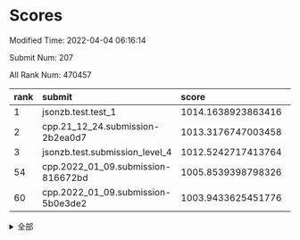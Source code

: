 # Scores

Modified Time: 2022-04-04 06:16:14

Submit Num: 207

All Rank Num: 470457

| rank |               submit               |       score        |       sigma        | pk_num |
| :--- | :--------------------------------- | :----------------- | :----------------- | :----- |
| 1    | jsonzb.test.test_1                 | 1014.1638923863416 | 0.8555679132183599 | 9090   |
| 2    | cpp.21_12_24.submission-2b2ea0d7   | 1013.3176747003458 | 0.8358057328333062 | 9088   |
| 3    | jsonzb.test.submission_level_4     | 1012.5242717413764 | 0.7981831370116382 | 9093   |
| 54   | cpp.2022_01_09.submission-816672bd | 1005.8539398798326 | 0.7131569272255278 | 9092   |
| 60   | cpp.2022_01_09.submission-5b0e3de2 | 1003.9433625451776 | 0.7052787895830106 | 9091   |


<details>
<summary>全部</summary>

| rank |                 submit                 |       score        |       sigma        | pk_num |
| :--- | :------------------------------------- | :----------------- | :----------------- | :----- |
| 1    | jsonzb.test.test_1                     | 1014.1638923863416 | 0.8555679132183599 | 9090   |
| 2    | cpp.21_12_24.submission-2b2ea0d7       | 1013.3176747003458 | 0.8358057328333062 | 9088   |
| 3    | jsonzb.test.submission_level_4         | 1012.5242717413764 | 0.7981831370116382 | 9093   |
| 4    | gobigger.level_3.submission_level_3_26 | 1012.4240786742829 | 0.8077700270280415 | 9093   |
| 5    | gobigger.level_3.submission_level_3_1  | 1011.6325065968547 | 0.7891083756381174 | 9092   |
| 6    | gobigger.level_3.submission_level_3_7  | 1011.3172310227901 | 0.8000743713989747 | 9092   |
| 7    | gobigger.level_3.submission_level_3_17 | 1011.1230512298041 | 0.7700509641940365 | 9086   |
| 8    | gobigger.level_3.submission_level_3_38 | 1010.8333576112702 | 0.750826569962041  | 9088   |
| 9    | gobigger.level_3.submission_level_3_45 | 1010.7764143715268 | 0.7755387189629709 | 9086   |
| 10   | gobigger.level_3.submission_level_3_22 | 1010.7582928822587 | 0.7749310714860154 | 9089   |
| 11   | gobigger.level_3.submission_level_3_5  | 1010.6719486766016 | 0.7781355216526626 | 9089   |
| 12   | gobigger.level_3.submission_level_3_48 | 1010.66414801212   | 0.7662565314644364 | 9089   |
| 13   | gobigger.level_3.submission_level_3_3  | 1010.610974913321  | 0.7829757806862546 | 9094   |
| 14   | gobigger.level_3.submission_level_3_46 | 1010.4089499113476 | 0.7743251123320614 | 9091   |
| 15   | gobigger.level_3.submission_level_3_49 | 1010.2494924755567 | 0.7758591478611859 | 9087   |
| 16   | gobigger.level_3.submission_level_3_21 | 1010.1928282983021 | 0.7580763175867244 | 9095   |
| 17   | gobigger.level_3.submission_level_3_24 | 1010.1893539532385 | 0.7685864717777495 | 9094   |
| 18   | gobigger.level_3.submission_level_3_14 | 1010.1774914071524 | 0.7612931896827295 | 9093   |
| 19   | gobigger.level_3.submission_level_3_20 | 1010.1523134438725 | 0.7610532923520088 | 9090   |
| 20   | gobigger.level_3.submission_level_3_11 | 1010.1213484945483 | 0.7586323193667778 | 9087   |
| 21   | gobigger.level_3.submission_level_3_42 | 1010.103487765732  | 0.7503410485511831 | 9093   |
| 22   | gobigger.level_3.submission_level_3_43 | 1010.093744666427  | 0.7550462177946369 | 9092   |
| 23   | gobigger.level_3.submission_level_3_15 | 1010.0680515462241 | 0.7813209694269256 | 9086   |
| 24   | gobigger.level_3.submission_level_3_23 | 1010.0620849605837 | 0.7634462231247756 | 9092   |
| 25   | gobigger.level_3.submission_level_3_9  | 1010.060846210858  | 0.7542819996555353 | 9094   |
| 26   | gobigger.level_3.submission_level_3_28 | 1009.976845742208  | 0.7572935165884319 | 9091   |
| 27   | gobigger.level_3.submission_level_3_33 | 1009.9583085610118 | 0.7632333520529032 | 9091   |
| 28   | gobigger.level_3.submission_level_3_6  | 1009.9232137523811 | 0.7748630840062635 | 9094   |
| 29   | gobigger.level_3.submission_level_3_40 | 1009.9136341682118 | 0.7495902033489451 | 9088   |
| 30   | gobigger.level_3.submission_level_3_25 | 1009.8511629602748 | 0.7682405706484773 | 9086   |
| 31   | gobigger.level_3.submission_level_3_2  | 1009.8383141590108 | 0.7803716051594394 | 9093   |
| 32   | gobigger.level_3.submission_level_3_12 | 1009.7505731454088 | 0.7512503411793007 | 9093   |
| 33   | gobigger.level_3.submission_level_3_34 | 1009.7359566344422 | 0.7482133394768639 | 9093   |
| 34   | gobigger.level_3.submission_level_3_37 | 1009.7039879449678 | 0.7659229168968121 | 9089   |
| 35   | gobigger.level_3.submission_level_3_35 | 1009.7026562590261 | 0.768036931671436  | 9086   |
| 36   | gobigger.level_3.submission_level_3_44 | 1009.5657745395761 | 0.7672268542856728 | 9084   |
| 37   | gobigger.level_3.submission_level_3_27 | 1009.4293578972071 | 0.7477471621959657 | 9089   |
| 38   | gobigger.level_3.submission_level_3_0  | 1009.3195608652918 | 0.7476727495080276 | 9098   |
| 39   | gobigger.level_3.submission_level_3_13 | 1009.3018395027829 | 0.747604873300775  | 9092   |
| 40   | gobigger.level_3.submission_level_3_36 | 1009.285006980508  | 0.7493770428950499 | 9100   |
| 41   | gobigger.level_3.submission_level_3_41 | 1009.2731822654019 | 0.7693945522734488 | 9095   |
| 42   | gobigger.level_3.submission_level_3_19 | 1009.2546866432025 | 0.7338006129703966 | 9093   |
| 43   | gobigger.level_3.submission_level_3_18 | 1009.253651752832  | 0.7655130978622008 | 9092   |
| 44   | gobigger.level_3.submission_level_3_4  | 1009.2132968527461 | 0.7464416128677838 | 9093   |
| 45   | gobigger.level_3.submission_level_3_32 | 1009.2119179884675 | 0.7569184216593818 | 9095   |
| 46   | gobigger.level_3.submission_level_3_31 | 1009.0098379013831 | 0.7540334646739912 | 9088   |
| 47   | gobigger.level_3.submission_level_3_10 | 1008.988262201822  | 0.75025200364426   | 9099   |
| 48   | gobigger.level_3.submission_level_3_29 | 1008.9757827962242 | 0.7403370370657374 | 9088   |
| 49   | gobigger.level_3.submission_level_3_16 | 1008.9729917695167 | 0.7353197867677523 | 9095   |
| 50   | gobigger.level_3.submission_level_3_39 | 1008.90127018697   | 0.7458302445793523 | 9090   |
| 51   | gobigger.level_3.submission_level_3_47 | 1008.7805528188046 | 0.7347662773250454 | 9089   |
| 52   | gobigger.level_3.submission_level_3_8  | 1008.6261718952952 | 0.7342565402839658 | 9091   |
| 53   | gobigger.level_3.submission_level_3_30 | 1008.4970319035492 | 0.7526749656313496 | 9090   |
| 54   | cpp.2022_01_09.submission-816672bd     | 1005.8539398798326 | 0.7131569272255278 | 9092   |
| 55   | gobigger.level_1.submission_level_1_32 | 1004.9712437149481 | 0.7202841044044836 | 9088   |
| 56   | gobigger.level_1.submission_level_1_46 | 1004.740919362031  | 0.7127080249301916 | 9093   |
| 57   | gobigger.level_1.submission_level_1_15 | 1004.7121041321651 | 0.7267900357295283 | 9092   |
| 58   | gobigger.level_1.submission_level_1_4  | 1004.3990606307368 | 0.7146495878010521 | 9094   |
| 59   | gobigger.level_1.submission_level_1_13 | 1004.2874729145549 | 0.7191903157460862 | 9090   |
| 60   | cpp.2022_01_09.submission-5b0e3de2     | 1003.9433625451776 | 0.7052787895830106 | 9091   |
| 61   | gobigger.level_1.submission_level_1_48 | 1003.8857638325514 | 0.7046853190600211 | 9093   |
| 62   | gobigger.level_1.submission_level_1_10 | 1003.8833044032713 | 0.7097322666067816 | 9088   |
| 63   | gobigger.level_1.submission_level_1_6  | 1003.8618542749998 | 0.7181534182489863 | 9086   |
| 64   | gobigger.level_1.submission_level_1_40 | 1003.7919461885529 | 0.7273534382577477 | 9092   |
| 65   | gobigger.level_1.submission_level_1_24 | 1003.7841524673656 | 0.7233339560294123 | 9091   |
| 66   | gobigger.level_1.submission_level_1_31 | 1003.7790907530288 | 0.7225598890478228 | 9089   |
| 67   | gobigger.level_1.submission_level_1_41 | 1003.7658958000138 | 0.7284199435291968 | 9089   |
| 68   | gobigger.level_1.submission_level_1_22 | 1003.7595003382798 | 0.719662649136628  | 9094   |
| 69   | gobigger.level_1.submission_level_1_2  | 1003.7349400371936 | 0.7118920034145308 | 9086   |
| 70   | gobigger.level_1.submission_level_1_47 | 1003.7302665265545 | 0.7142014685592434 | 9089   |
| 71   | gobigger.level_1.submission_level_1_29 | 1003.6634272230781 | 0.7088838435585488 | 9093   |
| 72   | gobigger.level_1.submission_level_1_11 | 1003.622415598354  | 0.7076957722731375 | 9094   |
| 73   | gobigger.level_1.submission_level_1_26 | 1003.6201387115618 | 0.7128343156697866 | 9095   |
| 74   | gobigger.level_1.submission_level_1_14 | 1003.5420771864547 | 0.7060842252436436 | 9088   |
| 75   | gobigger.level_1.submission_level_1_35 | 1003.5333309054897 | 0.7163890944975649 | 9095   |
| 76   | gobigger.level_1.submission_level_1_34 | 1003.4909938227117 | 0.7185789100282312 | 9092   |
| 77   | gobigger.level_1.submission_level_1_36 | 1003.4903768886868 | 0.7183497212459125 | 9095   |
| 78   | gobigger.level_1.submission_level_1_44 | 1003.4767278369463 | 0.7154777149109929 | 9091   |
| 79   | gobigger.level_1.submission_level_1_43 | 1003.4613388002559 | 0.715451364710782  | 9092   |
| 80   | gobigger.level_1.submission_level_1_37 | 1003.4572950076617 | 0.7215830800798829 | 9092   |
| 81   | gobigger.level_1.submission_level_1_25 | 1003.4435468717693 | 0.7121824123184608 | 9092   |
| 82   | gobigger.level_1.submission_level_1_17 | 1003.4311287276628 | 0.7075903700781003 | 9088   |
| 83   | gobigger.level_1.submission_level_1_30 | 1003.3946910079267 | 0.7252525933550589 | 9096   |
| 84   | gobigger.level_1.submission_level_1_42 | 1003.3846605106314 | 0.7045247249007819 | 9094   |
| 85   | gobigger.level_1.submission_level_1_33 | 1003.332612604807  | 0.7172979807365405 | 9089   |
| 86   | gobigger.level_1.submission_level_1_21 | 1003.2257828608965 | 0.7139752899457326 | 9097   |
| 87   | gobigger.level_1.submission_level_1_8  | 1003.1808004695554 | 0.7106379301409337 | 9089   |
| 88   | gobigger.level_1.submission_level_1_39 | 1003.1442854859666 | 0.7106987271865765 | 9088   |
| 89   | gobigger.level_1.submission_level_1_3  | 1003.0854067660468 | 0.7226581843661963 | 9092   |
| 90   | gobigger.level_1.submission_level_1_7  | 1002.8439564410476 | 0.7071466565925368 | 9086   |
| 91   | gobigger.level_1.submission_level_1_12 | 1002.8332791563906 | 0.7046760276854542 | 9094   |
| 92   | gobigger.level_1.submission_level_1_27 | 1002.8301340360218 | 0.7183901104773964 | 9091   |
| 93   | gobigger.level_1.submission_level_1_28 | 1002.5611895681197 | 0.7120368948767606 | 9092   |
| 94   | gobigger.level_1.submission_level_1_38 | 1002.5522397438328 | 0.7085848534861621 | 9096   |
| 95   | gobigger.level_1.submission_level_1_0  | 1002.5151898628221 | 0.7109493926147007 | 9094   |
| 96   | gobigger.level_1.submission_level_1_5  | 1002.4770796690948 | 0.709988122758241  | 9090   |
| 97   | gobigger.level_1.submission_level_1_1  | 1002.3802227905816 | 0.705858046581444  | 9096   |
| 98   | gobigger.level_1.submission_level_1_20 | 1002.3650018474261 | 0.7125409202257659 | 9087   |
| 99   | gobigger.level_1.submission_level_1_16 | 1002.3524963915498 | 0.7033498292072489 | 9087   |
| 100  | gobigger.level_1.submission_level_1_18 | 1002.2763351661806 | 0.7064877874171572 | 9092   |
| 101  | gobigger.level_1.submission_level_1_49 | 1002.1759270696348 | 0.7082792024804947 | 9095   |
| 102  | gobigger.level_1.submission_level_1_45 | 1002.1083254933166 | 0.7130603270242364 | 9091   |
| 103  | gobigger.level_1.submission_level_1_9  | 1001.9323392776124 | 0.7061037369875915 | 9090   |
| 104  | gobigger.level_1.submission_level_1_19 | 1001.8446279548866 | 0.7105979104561861 | 9093   |
| 105  | gobigger.level_1.submission_level_1_23 | 1001.7850528715561 | 0.7111065076355009 | 9094   |
| 106  | gobigger.random.submission_random_26   | 997.8952230545912  | 0.6986199076505503 | 9090   |
| 107  | gobigger.random.submission_random_22   | 997.1539165406251  | 0.7045753089510473 | 9088   |
| 108  | gobigger.random.submission_random_31   | 997.1535857091698  | 0.7008104861539152 | 9093   |
| 109  | gobigger.random.submission_random_43   | 997.1033766792335  | 0.7127690588420121 | 9094   |
| 110  | gobigger.random.submission_random_14   | 997.0280993060825  | 0.7193715730945149 | 9092   |
| 111  | gobigger.random.submission_random_25   | 996.9261771207046  | 0.7192853305076716 | 9097   |
| 112  | gobigger.random.submission_random_24   | 996.9240035237565  | 0.7064992035387098 | 9089   |
| 113  | gobigger.random.submission_random_12   | 996.8069686517523  | 0.706461844152475  | 9094   |
| 114  | gobigger.random.submission_random_42   | 996.6723923506403  | 0.7060290037952814 | 9089   |
| 115  | gobigger.random.submission_random_27   | 996.6154409032291  | 0.7095568941846241 | 9090   |
| 116  | gobigger.random.submission_random_21   | 996.5652146712948  | 0.7209212401583934 | 9094   |
| 117  | gobigger.random.submission_random_3    | 996.5423394320245  | 0.7201165622730492 | 9088   |
| 118  | gobigger.random.submission_random_34   | 996.3876507792112  | 0.712167731062529  | 9088   |
| 119  | gobigger.random.submission_random_37   | 996.3574778358044  | 0.7207356758068251 | 9087   |
| 120  | gobigger.random.submission_random_47   | 996.2867839406396  | 0.7164464564980566 | 9090   |
| 121  | gobigger.random.submission_random_16   | 996.279354224317   | 0.7079853942732571 | 9089   |
| 122  | gobigger.random.submission_random_5    | 996.2616307754103  | 0.7022316438035551 | 9085   |
| 123  | gobigger.random.submission_random_2    | 996.2139530044128  | 0.7085246556200603 | 9091   |
| 124  | gobigger.random.submission_random_44   | 996.1359835762416  | 0.7093032267222178 | 9088   |
| 125  | gobigger.random.submission_random_46   | 996.1318308485227  | 0.7136975911279076 | 9097   |
| 126  | gobigger.random.submission_random_8    | 996.1169969525694  | 0.7161063150629076 | 9092   |
| 127  | gobigger.random.submission_random_13   | 996.1150193990063  | 0.6965527496382309 | 9090   |
| 128  | gobigger.random.submission_random_1    | 996.0953014363577  | 0.7145370704230405 | 9085   |
| 129  | gobigger.random.submission_random_23   | 996.0285334047932  | 0.7046140791519097 | 9092   |
| 130  | gobigger.random.submission_random_30   | 996.0205136525879  | 0.6909986518211669 | 9090   |
| 131  | gobigger.random.submission_random_11   | 996.0073525289058  | 0.6959916310258177 | 9086   |
| 132  | gobigger.random.submission_random_49   | 995.9100878235082  | 0.7234062903405228 | 9090   |
| 133  | gobigger.random.submission_random_41   | 995.8995002892335  | 0.7265937935466157 | 9085   |
| 134  | gobigger.random.submission_random_36   | 995.8785658857128  | 0.7154973969152064 | 9091   |
| 135  | gobigger.random.submission_random_33   | 995.8774708345453  | 0.7178465282649737 | 9086   |
| 136  | gobigger.random.submission_random_32   | 995.8238384148233  | 0.7164270099183105 | 9093   |
| 137  | gobigger.random.submission_random_19   | 995.8189355568134  | 0.7260050561023569 | 9091   |
| 138  | gobigger.random.submission_random_0    | 995.7837465127852  | 0.7180008873712688 | 9088   |
| 139  | gobigger.random.submission_random_45   | 995.7775794661521  | 0.7181195606603895 | 9090   |
| 140  | gobigger.random.submission_random_9    | 995.7589598516942  | 0.7049355109727947 | 9086   |
| 141  | gobigger.random.submission_random_39   | 995.7583019535219  | 0.7008996827902991 | 9091   |
| 142  | gobigger.random.submission_random_29   | 995.7022952256091  | 0.7224089253230842 | 9091   |
| 143  | gobigger.random.submission_random_28   | 995.7011186578169  | 0.7201487162218173 | 9093   |
| 144  | gobigger.random.submission_random_15   | 995.6945844743744  | 0.7215174797319128 | 9090   |
| 145  | gobigger.random.submission_random_38   | 995.6728756931468  | 0.718010058288726  | 9086   |
| 146  | gobigger.random.submission_random_17   | 995.6162543338811  | 0.713018298472115  | 9089   |
| 147  | gobigger.random.submission_random_7    | 995.5021686294012  | 0.7206573292716274 | 9085   |
| 148  | gobigger.random.submission_random_4    | 995.4223753487408  | 0.7198094876182847 | 9087   |
| 149  | gobigger.random.submission_random_10   | 995.3828071638344  | 0.70875032439837   | 9094   |
| 150  | gobigger.random.submission_random_20   | 995.2112206097553  | 0.7037936254491343 | 9090   |
| 151  | gobigger.random.submission_random_18   | 995.1701324427712  | 0.7171581588350456 | 9093   |
| 152  | gobigger.level_2.submission_level_2_20 | 995.0908605764893  | 0.718014389033925  | 9085   |
| 153  | gobigger.random.submission_random_6    | 995.034654694155   | 0.7167480007560205 | 9090   |
| 154  | gobigger.random.submission_random_35   | 994.921571610915   | 0.7190298768606423 | 9088   |
| 155  | gobigger.random.submission_random_48   | 994.8388368363953  | 0.7191922739503346 | 9090   |
| 156  | gobigger.level_2.submission_level_2_26 | 994.7400659796524  | 0.7226920745667698 | 9086   |
| 157  | gobigger.random.submission_random_40   | 994.4184896192417  | 0.7059649376506207 | 9093   |
| 158  | gobigger.level_2.submission_level_2_40 | 994.3543157566695  | 0.7335274814194371 | 9090   |
| 159  | gobigger.level_2.submission_level_2_42 | 993.6797047524419  | 0.7267893353778861 | 9096   |
| 160  | gobigger.level_2.submission_level_2_25 | 993.4561031446359  | 0.7178306502088669 | 9089   |
| 161  | gobigger.level_2.submission_level_2_37 | 993.3758873971908  | 0.730042068245256  | 9090   |
| 162  | gobigger.level_2.submission_level_2_45 | 993.1846039632453  | 0.7453715932006303 | 9096   |
| 163  | gobigger.level_2.submission_level_2_13 | 992.9786784960932  | 0.7417667526763027 | 9089   |
| 164  | gobigger.level_2.submission_level_2_47 | 992.9615752685813  | 0.7347466489658272 | 9092   |
| 165  | gobigger.level_2.submission_level_2_32 | 992.9512720644543  | 0.7462002805998974 | 9092   |
| 166  | gobigger.level_2.submission_level_2_2  | 992.9263567415328  | 0.7320676754613571 | 9097   |
| 167  | gobigger.level_2.submission_level_2_30 | 992.915130470339   | 0.729189877160272  | 9088   |
| 168  | gobigger.level_2.submission_level_2_16 | 992.9108824715613  | 0.7311074801008627 | 9089   |
| 169  | gobigger.level_2.submission_level_2_12 | 992.8867171926022  | 0.7442668435562215 | 9092   |
| 170  | gobigger.level_2.submission_level_2_46 | 992.8288361191978  | 0.7310027408700832 | 9096   |
| 171  | gobigger.level_2.submission_level_2_49 | 992.7458143591813  | 0.7558818007405824 | 9088   |
| 172  | gobigger.level_2.submission_level_2_5  | 992.5043723073999  | 0.7647587094352877 | 9093   |
| 173  | gobigger.level_2.submission_level_2_4  | 992.4483344451628  | 0.7369261634620776 | 9087   |
| 174  | gobigger.level_2.submission_level_2_41 | 992.4439886655788  | 0.7199784487797649 | 9092   |
| 175  | gobigger.level_2.submission_level_2_17 | 992.4362172321531  | 0.7520332237137672 | 9094   |
| 176  | gobigger.level_2.submission_level_2_48 | 992.3100740915522  | 0.7372231622466011 | 9092   |
| 177  | gobigger.level_2.submission_level_2_21 | 992.2439344516685  | 0.7380869961201947 | 9092   |
| 178  | gobigger.level_2.submission_level_2_23 | 992.2424416636399  | 0.7456932970009674 | 9093   |
| 179  | gobigger.level_2.submission_level_2_35 | 992.2157148885208  | 0.7269271722349153 | 9089   |
| 180  | gobigger.level_2.submission_level_2_43 | 992.1431502671608  | 0.7443702445523344 | 9090   |
| 181  | gobigger.level_2.submission_level_2_8  | 992.1097139516501  | 0.7554768556645269 | 9092   |
| 182  | gobigger.level_2.submission_level_2_24 | 992.1067463031052  | 0.7526219239945526 | 9094   |
| 183  | gobigger.level_2.submission_level_2_31 | 992.0700141273308  | 0.7354220162341605 | 9094   |
| 184  | gobigger.level_2.submission_level_2_18 | 991.871071578949   | 0.7461104342414734 | 9090   |
| 185  | gobigger.level_2.submission_level_2_1  | 991.8708790090689  | 0.7485601529598858 | 9095   |
| 186  | gobigger.level_2.submission_level_2_10 | 991.7313405120179  | 0.7327318331565419 | 9088   |
| 187  | gobigger.level_2.submission_level_2_39 | 991.7149221125561  | 0.7618821914503913 | 9092   |
| 188  | gobigger.level_2.submission_level_2_33 | 991.705373724618   | 0.7502389598445051 | 9093   |
| 189  | gobigger.level_2.submission_level_2_6  | 991.6026526310422  | 0.7445418652582138 | 9094   |
| 190  | gobigger.level_2.submission_level_2_14 | 991.5545251673368  | 0.7433220274822293 | 9092   |
| 191  | gobigger.level_2.submission_level_2_44 | 991.5221762166178  | 0.7539876583775139 | 9093   |
| 192  | gobigger.level_2.submission_level_2_29 | 991.4962435902735  | 0.7367966602991529 | 9088   |
| 193  | gobigger.level_2.submission_level_2_27 | 991.4916039709977  | 0.7501798252363722 | 9091   |
| 194  | gobigger.level_2.submission_level_2_34 | 991.394241965536   | 0.7542141913919379 | 9086   |
| 195  | gobigger.level_2.submission_level_2_19 | 991.37034967708    | 0.7371100846320986 | 9092   |
| 196  | gobigger.level_2.submission_level_2_28 | 991.3387633964288  | 0.7652349025401851 | 9092   |
| 197  | gobigger.level_2.submission_level_2_3  | 991.3257984056214  | 0.7423787931154772 | 9092   |
| 198  | gobigger.level_2.submission_level_2_0  | 991.2523213062648  | 0.7629180250462836 | 9093   |
| 199  | gobigger.level_2.submission_level_2_22 | 991.1721938870495  | 0.7453407689339483 | 9093   |
| 200  | gobigger.level_2.submission_level_2_15 | 991.0888443029876  | 0.7602523310425774 | 9092   |
| 201  | gobigger.level_2.submission_level_2_9  | 990.9503345221641  | 0.7627491616349148 | 9092   |
| 202  | gobigger.level_2.submission_level_2_7  | 990.9354251525505  | 0.7517916460464746 | 9093   |
| 203  | gobigger.level_2.submission_level_2_38 | 990.8488680976832  | 0.7624334989811542 | 9088   |
| 204  | gobigger.level_2.submission_level_2_36 | 990.751416652447   | 0.7628863393695461 | 9090   |
| 205  | gobigger.level_2.submission_level_2_11 | 989.5723915422944  | 0.7782501381669537 | 9087   |
| 206  | gobigger.none.submission_none_1        | 978.6402935094334  | 1.2255716931668164 | 9093   |
| 207  | gobigger.none.submission_none_0        | 975.4676717790834  | 1.4114824245637625 | 9092   |

</details>